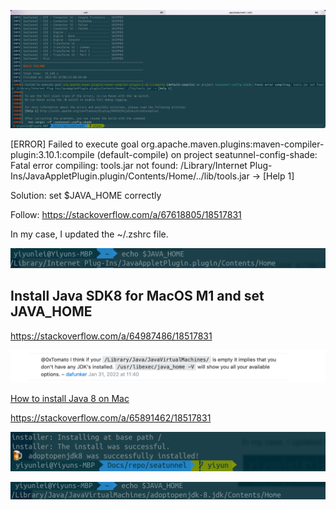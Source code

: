 ![image-20230531003403412](./bug-records.assets/image-20230531003403412.png)

[ERROR] Failed to execute goal org.apache.maven.plugins:maven-compiler-plugin:3.10.1:compile (default-compile) on project seatunnel-config-shade: Fatal error compiling: tools.jar not found: /Library/Internet Plug-Ins/JavaAppletPlugin.plugin/Contents/Home/../lib/tools.jar -> [Help 1]



Solution: set $JAVA_HOME correctly

Follow: https://stackoverflow.com/a/67618805/18517831

In my case, I updated the ~/.zshrc file.

![image-20230531004650759](./bug-records.assets/image-20230531004650759.png)



## Install Java SDK8 for MacOS M1 and set JAVA_HOME



https://stackoverflow.com/a/64987486/18517831

![image-20230531011256418](./bug-records.assets/image-20230531011256418.png)



[How to install Java 8 on Mac](https://stackoverflow.com/questions/24342886/how-to-install-java-8-on-mac)

https://stackoverflow.com/a/65891462/18517831

<img src="./bug-records.assets/image-20230531010812805.png" alt="image-20230531010812805" style="zoom:50%;" />

![image-20230531011116974](./bug-records.assets/image-20230531011116974.png)





